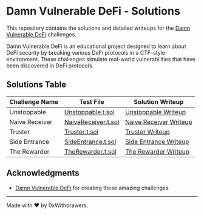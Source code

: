 # Damn Vulnerable DeFi - Solutions

This repository contains the solutions and detailed writeups for the [Damn Vulnerable DeFi](https://www.damnvulnerabledefi.xyz/) challenges.

Damn Vulnerable DeFi is an educational project designed to learn about DeFi security by breaking various DeFi protocols in a CTF-style environment. These challenges simulate real-world vulnerabilities that have been discovered in DeFi protocols.

## Solutions Table

| Challenge Name | Test File | Solution Writeup |
|----------------|-----------|-----------------|
| Unstoppable | [Unstoppable.t.sol](test/unstoppable/Unstoppable.t.sol) | [Unstoppable Writeup](https://blog.jomar.fr/posts/2025/damn_vulnerable_defi/unstopable/) |
| Naive Receiver | [NaiveReceiver.t.sol](test/naive-receiver/NaiveReceiver.t.sol) | [Naive Receiver Writeup](https://blog.jomar.fr/posts/2025/damn_vulnerable_defi/naive_receiver/) |
| Truster | [Truster.t.sol](test/truster/Truster.t.sol) | [Truster Writeup](https://blog.jomar.fr/posts/2025/damn_vulnerable_defi/truster/) |
| Side Entrance | [SideEntrance.t.sol](test/side-entrance/SideEntrance.t.sol) | [Side Entrance Writeup](https://blog.jomar.fr/posts/2025/damn_vulnerable_defi/side_entrance/) |
| The Rewarder | [TheRewarder.t.sol](test/the-rewarder/TheRewarder.t.sol) | [The Rewarder Writeup](https://blog.jomar.fr/posts/2025/damn_vulnerable_defi/the_rewarder/) |

## Acknowledgments

- [Damn Vulnerable DeFi](https://www.damnvulnerabledefi.xyz/) for creating these amazing challenges

----

Made with ❤️ by 0xWithdrawers.
